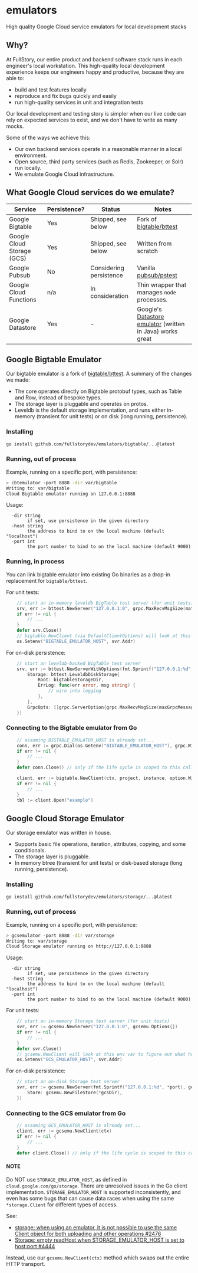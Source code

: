 # emulators
High quality Google Cloud service emulators for local development stacks

## Why?

At FullStory, our entire product and backend software stack runs in each engineer's local workstation. This high-quality local development experience keeps our engineers happy and productive, because they are able to:

- build and test features locally
- reproduce and fix bugs quickly and easily
- run high-quality services in unit and integration tests

Our local development and testing story is simpler when our live code can rely on expected services to exist, and we don't have to write as many mocks.

Some of the ways we achieve this:

- Our own backend services operate in a reasonable manner in a local environment.
- Open source, third party services (such as Redis, Zookeeper, or Solr) run locally.
- We emulate Google Cloud infrastructure.

## What Google Cloud services do we emulate?

| Service                    | Persistence? | Status                  | Notes                                                                                                                         |
|----------------------------|--------------|-------------------------|-------------------------------------------------------------------------------------------------------------------------------|
| Google Bigtable            | Yes          | Shipped, see below      | Fork of [bigtable/bttest](https://github.com/googleapis/google-cloud-go/tree/master/bigtable/bttest)                          |
| Google Cloud Storage (GCS) | Yes          | Shipped, see below      | Written from scratch                                                                                                          |
| Google Pubsub              | No           | Considering persistence | Vanilla [pubsub/pstest](https://github.com/googleapis/google-cloud-go/tree/master/pubsub/pstest)                              |
| Google Cloud Functions     | n/a          | In consideration        | Thin wrapper that manages `node` processes.                                                                                   |
| Google Datastore           | Yes          | -                       | Google's [Datastore emulator](https://cloud.google.com/datastore/docs/tools/datastore-emulator) (written in Java) works great |

## Google Bigtable Emulator

Our bigtable emulator is a fork of [bigtable/bttest](https://github.com/googleapis/google-cloud-go/tree/master/bigtable/bttest).  A summary of the changes we made:
- The core operates directly on Bigtable protobuf types, such as Table and Row, instead of bespoke types.
- The storage layer is pluggable and operates on protos.
- Leveldb is the default storage implementation, and runs either in-memory (transient for unit tests) or on disk (long running, persistence).

### Installing

```sh
go install github.com/fullstorydev/emulators/bigtable/...@latest
```

### Running, out of process

Example, running on a specific port, with persistence:
```sh
> cbtemulator -port 8888 -dir var/bigtable
Writing to: var/bigtable
Cloud Bigtable emulator running on 127.0.0.1:8888
```

Usage:
```
  -dir string
    	if set, use persistence in the given directory
  -host string
    	the address to bind to on the local machine (default "localhost")
  -port int
    	the port number to bind to on the local machine (default 9000)
```

### Running, in process

You can link bigtable emulator into existing Go binaries as a drop-in replacement for `bigtable/bttest`.

For unit tests:
```go
	// start an in-memory leveldb BigTable test server (for unit tests)
	srv, err := bttest.NewServer("127.0.0.1:0", grpc.MaxRecvMsgSize(math.MaxInt32))
	if err != nil { 
		// ...
	}
	defer srv.Close()
	// bigtable.NewClient (via DefaultClientOptions) will look at this env var to figure out what host to talk to
	os.Setenv("BIGTABLE_EMULATOR_HOST", svr.Addr)
```

For on-disk persistence:
```go
	// start an leveldb-backed BigTable test server
	srv, err := bttest.NewServerWithOptions(fmt.Sprintf("127.0.0.1:%d", *btport), bttest.Options{
		Storage: bttest.LeveldbDiskStorage{
			Root: bigtableStorageDir,
			ErrLog: func(err error, msg string) {
				// wire into logging
			},
		},
		GrpcOpts: []grpc.ServerOption{grpc.MaxRecvMsgSize(maxGrpcMessageSize)},
	})
```

### Connecting to the Bigtable emulator from Go

```go
	// assuming BIGTABLE_EMULATOR_HOST is already set...
	conn, err := grpc.Dial(os.Getenv("BIGTABLE_EMULATOR_HOST"), grpc.WithInsecure())
	if err != nil {
		// ...
	}
	defer conn.Close() // only if the life cycle is scoped to this call

	client, err := bigtable.NewClient(ctx, project, instance, option.WithGRPCConn(conn))
	if err != nil {
		// ...
	}
	tbl := client.Open("example")
```

## Google Cloud Storage Emulator

Our storage emulator was written in house.
- Supports basic file operations, iteration, attributes, copying, and some conditionals.
- The storage layer is pluggable.
- In memory btree (transient for unit tests) or disk-based storage (long running, persistence).

### Installing

```sh
go install github.com/fullstorydev/emulators/storage/...@latest
```

### Running, out of process

Example, running on a specific port, with persistence:
```sh
> gcsemulator -port 8888 -dir var/storage
Writing to: var/storage
Cloud Storage emulator running on http://127.0.0.1:8888
```

Usage:
```
  -dir string
    	if set, use persistence in the given directory
  -host string
    	the address to bind to on the local machine (default "localhost")
  -port int
    	the port number to bind to on the local machine (default 9000)
```

For unit tests:
```go
	// start an in-memory Storage test server (for unit tests)
	svr, err := gcsemu.NewServer("127.0.0.1:0", gcsemu.Options{})
	if err != nil {
		// ...
	}
	defer svr.Close()
	// gcsemu.NewClient will look at this env var to figure out what host/port to talk to
	os.Setenv("GCS_EMULATOR_HOST", svr.Addr)
```

For on-disk persistence:
```go
	// start an on-disk Storage test server
	svr, err := gcsemu.NewServer(fmt.Sprintf("127.0.0.1:%d", *port), gcsemu.Options{
		Store: gcsemu.NewFileStore(*gcsDir),
	})
```

### Connecting to the GCS emulator from Go

```go
	// assuming GCS_EMULATOR_HOST is already set...
	client, err := gcsemu.NewClient(ctx)
	if err != nil {
		// ...
	}
	defer client.Close() // only if the life cycle is scoped to this call
```

#### NOTE ####

Do NOT use `STORAGE_EMULATOR_HOST`, as defined in `cloud.google.com/go/storage`.  There are unresolved issues in the Go
client implementation.  `STORAGE_EMULATOR_HOST` is supported inconsistently, and even has some bugs that can cause
data races when using the same `*storage.Client` for different types of access.

See:
- [storage: when using an emulator, it is not possible to use the same Client object for both uploading and other operations #2476](https://github.com/googleapis/google-cloud-go/issues/2476)
- [Storage: empty readHost when STORAGE_EMULATOR_HOST is set to host:port #4444](https://github.com/googleapis/google-cloud-go/issues/4444)

Instead, use our `gcsemu.NewClient(ctx)` method which swaps out the entire HTTP transport.
